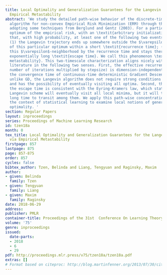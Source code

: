 ```yaml
---
title: Local Optimality and Generalization Guarantees for the Langevin Algorithm via
  Empirical Metastability
abstract: 'We study the detailed path-wise behavior of the discrete-time Langevin
  algorithm for non-convex Empirical Risk Minimization (ERM) through the lens of metastability,
  adopting some techniques from Berglund and Gentz (2003). For a particular local
  optimum of the empirical risk, with an \textit{arbitrary initialization}, we show
  that, with high probability, at least one of the following two events will occur:
  (1) the Langevin trajectory ends up somewhere outside the $\varepsilon$-neighborhood
  of this particular optimum within a short \textit{recurrence time}; (2) it enters
  this $\varepsilon$-neighborhood by the recurrence time and stays there until a potentially
  exponentially long \textit{escape time}. We call this phenomenon \textit{empirical
  metastability}. This two-timescale characterization aligns nicely with the existing
  literature in the following two senses. First, the effective recurrence time (i.e.,
  number of iterations multiplied by stepsize) is dimension-independent, and resembles
  the convergence time of continuous-time deterministic Gradient Descent (GD). However
  unlike GD, the Langevin algorithm does not require strong conditions on local initialization,
  and has the possibility of eventually visiting all optima. Second, the scaling of
  the escape time is consistent with the Eyring-Kramers law, which states that the
  Langevin scheme will eventually visit all local minima, but it will take an exponentially
  long time to transit among them. We apply this path-wise concentration result in
  the context of statistical learning to examine local notions of generalization and
  optimality. '
section: Regular Papers
layout: inproceedings
series: Proceedings of Machine Learning Research
id: tzen18a
month: 0
tex_title: Local Optimality and Generalization Guarantees for the Langevin Algorithm
  via Empirical Metastability
firstpage: 857
lastpage: 875
page: 857-875
order: 857
cycles: false
bibtex_author: Tzen, Belinda and Liang, Tengyuan and Raginsky, Maxim
author:
- given: Belinda
  family: Tzen
- given: Tengyuan
  family: Liang
- given: Maxim
  family: Raginsky
date: 2018-06-29
address: 
publisher: PMLR
container-title: Proceedings of the 31st  Conference On Learning Theory
volume: '75'
genre: inproceedings
issued:
  date-parts:
  - 2018
  - 6
  - 29
pdf: http://proceedings.mlr.press/v75/tzen18a/tzen18a.pdf
extras: []
# Format based on citeproc: http://blog.martinfenner.org/2013/07/30/citeproc-yaml-for-bibliographies/
---
```

